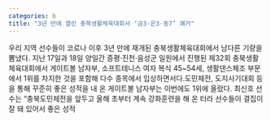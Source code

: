 ```yaml
---
categories: b
title: "3년 만에 열린 충북생활체육대회서 ‘금3·은3·동7’ 쾌거"
---
```

우리 지역 선수들이 코로나 이후 3년 만에 재개된 충북생활체육대회에서 남다른 기량을 뽐냈다. 지난 17일과 18일 양일간 증평·진천·음성군 일원에서 진행된 제32회 충북생활체육대회에서 게이트볼 남자부, 소프트테니스 여자 복식 45~54세, 생활댄스체조 부문에서 1위를 차지한 것을 포함해 다수 종목에서 입상하면서다.도민체전, 도지사기대회 등을 통해 꾸준히 좋은 성적을 내 온 게이트볼 남자부는 이번에도 1위에 올랐다. 최신호 선수는 “충북도민체전을 앞두고 올해 초부터 계속 강화훈련을 해 온 터라 선수들이 결집이 잘 돼 있어서 좋은 성적